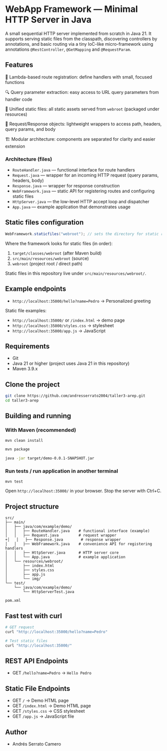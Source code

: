 # WebApp Framework — Minimal HTTP Server in Java

A small sequential HTTP server implemented from scratch in Java 21. It supports serving static files from the classpath, discovering controllers by annotations, and basic routing via a tiny IoC-like micro-framework using annotations `@RestController`, `@GetMapping` and `@RequestParam`.

## Features

🚀 Lambda-based route registration: define handlers with small, focused functions

🔍 Query parameter extraction: easy access to URL query parameters from handler code

📁 Unified static files: all static assets served from `webroot` (packaged under resources)

📡 Request/Response objects: lightweight wrappers to access path, headers, query params, and body

🏗️ Modular architecture: components are separated for clarity and easier extension



### Architecture (files)

- `RouteHandler.java` — functional interface for route handlers
- `Request.java` — wrapper for an incoming HTTP request (query params, headers, body)
- `Response.java` — wrapper for response construction
- `WebFramework.java` — static API for registering routes and configuring static files
- `HttpServer.java` — the low-level HTTP accept loop and dispatcher
- `App.java` — example application that demonstrates usage


## Static files configuration

```java
WebFramework.staticfiles("webroot"); // sets the directory for static resources
```

Where the framework looks for static files (in order):
1. `target/classes/webroot` (after Maven build)
2. `src/main/resources/webroot` (source)
3. `webroot` (project root / direct path)

Static files in this repository live under `src/main/resources/webroot/`.

## Example endpoints

- `http://localhost:35000/hello?name=Pedro` → Personalized greeting

Static file examples:

- `http://localhost:35000/` or `/index.html` → demo page
- `http://localhost:35000/styles.css` → stylesheet
- `http://localhost:35000/app.js` → JavaScript

## Requirements

- Git
- Java 21 or higher (project uses Java 21 in this repository)
- Maven 3.9.x

## Clone the project

```bash
git clone https://github.com/andresserrato2004/taller3-arep.git
cd taller3-arep
```

## Building and running

### With Maven (recommended)

```bash
mvn clean install

mvn package

java -jar target/demo-0.0.1-SNAPSHOT.jar 
```

### Run tests / run application in another terminal

```bash
mvn test
```

Open `http://localhost:35000/` in your browser. Stop the server with Ctrl+C.

## Project structure

```
src/
├── main/
│   ├── java/com/example/demo/
│   │   ├── RouteHandler.java    # functional interface (example)
│   │   ├── Request.java         # request wrapper
+│   │   ├── Response.java        # response wrapper
│   │   ├── WebFramework.java    # convenience API for registering handlers
│   │   ├── HttpServer.java      # HTTP server core
│   │   └── App.java             # example application
│   └── resources/webroot/
│       ├── index.html
│       ├── styles.css
│       ├── app.js
│       └── img/
└── test/
    └── java/com/example/demo/
        └── HttpServerTest.java

pom.xml
```

## Fast test with curl

```bash
# GET request
curl "http://localhost:35000/hello?name=Pedro"

# Test static files
curl "http://localhost:35000/"
```

## REST API Endpoints

- GET `/hello?name=Pedro` → `Hello Pedro`

## Static File Endpoints

- GET `/` → Demo HTML page
- GET `/index.html` → Demo HTML page
- GET `/styles.css` → CSS stylesheet
- GET `/app.js` → JavaScript file


## Author

- Andrés Serrato Camero
